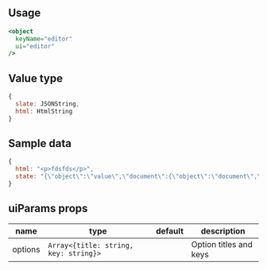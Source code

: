 ## Usage

```jsx
<object
  keyName="editor"
  ui="editor"
/>
```

<!-- STORY -->

## Value type

```js
{
  slate: JSONString,
  html: HtmlString
}
```

## Sample data

```js
{
  html: "<p>fdsfds</p>",
  state: "{\"object\":\"value\",\"document\":{\"object\":\"document\",\"data\":{},\"nodes\":[{\"object\":\"block\",\"type\":\"paragraph\",\"isVoid\":false,\"data\":{},\"nodes\":[{\"object\":\"text\",\"leaves\":[{\"object\":\"leaf\",\"text\":\"fdsfds\",\"marks\":[]}]}]}]}}"
}
```


## uiParams props

<table>
  <thead>
    <tr>
      <th>name</th>
      <th>type</th>
      <th>default</th>
      <th>description</th>
    </tr>
  </thead>
  <tbody>
    <tr>
      <td>options</td>
      <td><code>Array<{title: string, key: string}></code></td>
      <td></td>
      <td>Option titles and keys</td>
    </tr>
  </tbody>
</table>
